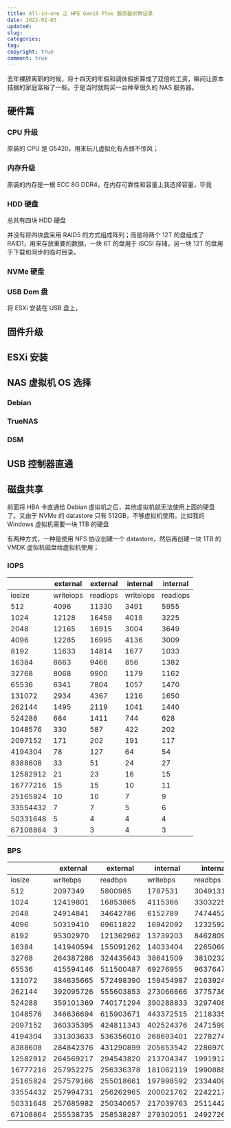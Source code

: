 ```yaml
---
title: All-in-one 之 HPE Gen10 Plus 服务器折腾记录
date: 2022-02-03
updated:
slug:
categories:
tag:
copyright: true
comment: true
---
```

去年裸辞离职的时候，将十四天的年假和调休假折算成了双倍的工资，瞬间让原本拮据的家庭富裕了一些。于是当时就购买一台种草很久的 NAS 服务器。

## 硬件篇

### CPU 升级

原装的 CPU 是 G5420，用来玩儿虚拟化有点弱不惊风；

### 内存升级

原装的内存是一根 ECC 8G DDR4，在内存可靠性和容量上我选择容量，毕竟

### HDD 硬盘

总共有四块 HDD 硬盘

并没有将四块盘采用 RAID5 的方式组成阵列；而是将两个 12T 的盘组成了 RAID1，用来存放重要的数据，一块 6T 的盘用于 iSCSI 存储，另一块 12T 的盘用于下载和同步的临时目录。

### NVMe 硬盘

### USB Dom 盘

将 ESXi 安装在 USB 盘上，

## 固件升级

## ESXi 安装

## NAS 虚拟机 OS 选择

### Debian

### TrueNAS

### DSM

## USB 控制器直通

## 磁盘共享

前面将 HBA 卡直通给 Debian 虚拟机之后，其他虚拟机就无法使用上面的硬盘了。又由于 NVMe 的 datastore 只有 512GB，不够虚拟机使用。比如我的 Windows 虚拟机需要一块 1TB 的硬盘

有两种方式，一种是使用 NFS 协议创建一个 datastore，然后再创建一块 1TB 的 VMDK 虚拟机磁盘给虚拟机使用；

### IOPS

|          | external  | external | internal  | internal |
| -------- | --------- | -------- | --------- | -------- |
| iosize   | writeiops | readiops | writeiops | readiops |
| 512      | 4096      | 11330    | 3491      | 5955     |
| 1024     | 12128     | 16458    | 4018      | 3225     |
| 2048     | 12165     | 16915    | 3004      | 3649     |
| 4096     | 12285     | 16995    | 4136      | 3009     |
| 8192     | 11633     | 14814    | 1677      | 1033     |
| 16384    | 8663      | 9466     | 856       | 1382     |
| 32768    | 8068      | 9900     | 1179      | 1162     |
| 65536    | 6341      | 7804     | 1057      | 1470     |
| 131072   | 2934      | 4367     | 1216      | 1650     |
| 262144   | 1495      | 2119     | 1041      | 1440     |
| 524288   | 684       | 1411     | 744       | 628      |
| 1048576  | 330       | 587      | 422       | 202      |
| 2097152  | 171       | 202      | 191       | 117      |
| 4194304  | 78        | 127      | 64        | 54       |
| 8388608  | 33        | 51       | 24        | 27       |
| 12582912 | 21        | 23       | 16        | 15       |
| 16777216 | 15        | 15       | 10        | 11       |
| 25165824 | 10        | 10       | 7         | 9        |
| 33554432 | 7         | 7        | 5         | 6        |
| 50331648 | 5         | 4        | 4         | 4        |
| 67108864 | 3         | 3        | 4         | 3        |

### BPS

|          | external  | external  | internal  | internal  |
| -------- | --------- | --------- | --------- | --------- |
| iosize   | writebps  | readbps   | writebps  | readbps   |
| 512      | 2097349   | 5800985   | 1787531   | 3049131   |
| 1024     | 12419801  | 16853865  | 4115366   | 3303225   |
| 2048     | 24914841  | 34642786  | 6152789   | 7474452   |
| 4096     | 50319410  | 69611822  | 16942092  | 12325925  |
| 8192     | 95302970  | 121362962 | 13739203  | 8462809   |
| 16384    | 141940594 | 155091262 | 14033404  | 22650691  |
| 32768    | 264387286 | 324435643 | 38641509  | 38102325  |
| 65536    | 415594146 | 511500487 | 69276955  | 96376470  |
| 131072   | 384635665 | 572498390 | 159454987 | 216392452 |
| 262144   | 392095726 | 555603853 | 273066666 | 377573662 |
| 524288   | 359101369 | 740171294 | 390288833 | 329740880 |
| 1048576  | 346636694 | 615903671 | 443372515 | 211833535 |
| 2097152  | 360335395 | 424811343 | 402524376 | 247159929 |
| 4194304  | 331303633 | 536356010 | 268693401 | 227827485 |
| 8388608  | 284842376 | 431290899 | 205653542 | 228697055 |
| 12582912 | 264569217 | 294543820 | 213704347 | 199191261 |
| 16777216 | 257952275 | 256336378 | 181062119 | 199088833 |
| 25165824 | 257579166 | 255018661 | 197998592 | 233440958 |
| 33554432 | 257994731 | 256262965 | 200021762 | 224221733 |
| 50331648 | 257685982 | 250340657 | 217039763 | 251144202 |
| 67108864 | 255538735 | 258538287 | 279302051 | 249272623 |
